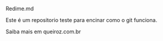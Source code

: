 Redime.md


Este é um repositorio teste para encinar como o git funciona.

Saiba mais em  queiroz.com.br
